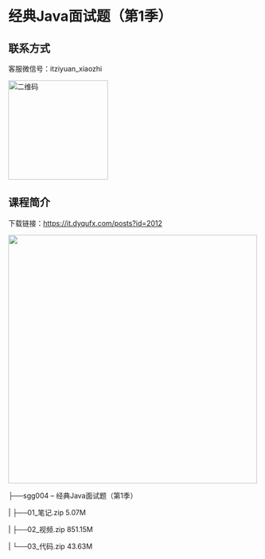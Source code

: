 # 经典Java面试题（第1季）

## 联系方式

客服微信号：itziyuan_xiaozhi

<img src="https://ziyuanyun.oss-cn-guangzhou.aliyuncs.com/common/20240614073449/666b82192834a.jpg" width="200" height="200" alt="二维码">

## 课程简介

下载链接：https://it.dyqufx.com/posts?id=2012

<img src="https://ziyuanyun.oss-cn-guangzhou.aliyuncs.com/yun/20240515183628/6644902c22ab9.jpg" width="500" alt="">

  ├──sgg004 &#8211; 经典Java面试题（第1季）

 | ├──01_笔记.zip 5.07M

 | ├──02_视频.zip 851.15M

 | └──03_代码.zip 43.63M

  